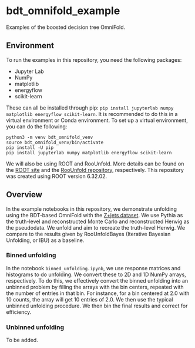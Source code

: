 # bdt_omnifold_example
Examples of the boosted decision tree OmniFold.

## Environment
To run the examples in this repository, you need the following packages:
- Jupyter Lab
- NumPy
- matplotlib
- energyflow
- scikit-learn

These can all be installed through pip: `pip install jupyterlab numpy matplotlib energyflow scikit-learn`. It is recommended to do this in a virtual environment or Conda environment. To set up a virtual environment, you can do the following:
```
python3 -m venv bdt_omnifold_venv
source bdt_omnifold_venv/bin/activate
pip install -U pip
pip install jupyterlab numpy matplotlib energyflow scikit-learn
```

We will also be using ROOT and RooUnfold. More details can be found on the [ROOT site](https://root.cern/install/) and the [RooUnfold repository](https://gitlab.cern.ch/RooUnfold/RooUnfold), respectively. This repository was created using ROOT version 6.32.02.

## Overview
In the example notebooks in this repository, we demonstrate unfolding using the BDT-based OmniFold with the [Z+jets dataset](https://zenodo.org/records/3548091). We use Pythia as the truth-level and reconstructed Monte Carlo and reconstructed Herwig as the pseudodata. We unfold and aim to recreate the truth-level Herwig. We compare to the results given by RooUnfoldBayes (Iterative Bayesian Unfolding, or IBU) as a baseline.

### Binned unfolding
In the notebook `binned_unfolding.ipynb`, we use response matrices and histograms to do unfolding. We convert these to 2D and 1D NumPy arrays, respectively. To do this, we effectively convert the binned unfolding into an unbinned problem by filling the arrays with the bin centers, repeated with the number of entries in that bin. For instance, for a bin centered at 2.0 with 10 counts, the array will get 10 entries of 2.0. We then use the typical unbinned unfolding procedure. We then bin the final results and correct for efficiency.

### Unbinned unfolding
To be added.
